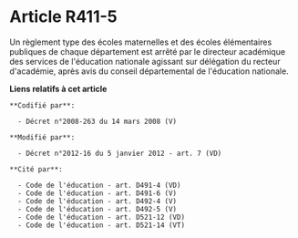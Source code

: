 # Article R411-5

Un règlement type des écoles maternelles et des écoles élémentaires publiques de chaque département est arrêté par
le directeur académique des services de l'éducation nationale agissant sur délégation du recteur d'académie, après avis du
conseil départemental de l'éducation nationale.

**Liens relatifs à cet article**

	**Codifié par**:

	  - Décret n°2008-263 du 14 mars 2008 (V)

	**Modifié par**:

	  - Décret n°2012-16 du 5 janvier 2012 - art. 7 (VD)

	**Cité par**:

	  - Code de l'éducation - art. D491-4 (VD)
	  - Code de l'éducation - art. D491-6 (V)
	  - Code de l'éducation - art. D492-4 (V)
	  - Code de l'éducation - art. D492-5 (V)
	  - Code de l'éducation - art. D521-12 (VD)
	  - Code de l'éducation - art. D521-14 (VT)
